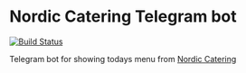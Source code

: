 # Nordic Catering Telegram bot

[![Build Status](https://travis-ci.org/laudrup/telegram-nordicbot.png)](https://travis-ci.org/laudrup/telegram-nordicbot)

Telegram bot for showing todays menu from [Nordic Catering](http://www.nordiccatering.dk)
